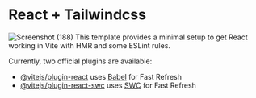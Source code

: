 # React + Tailwindcss
![Screenshot (188)](https://github.com/Ammb305/Random-Quote-Generator/assets/63208139/68899d98-3ff1-4e96-b6f3-ce86286d0e8c)
This template provides a minimal setup to get React working in Vite with HMR and some ESLint rules.

Currently, two official plugins are available:

- [@vitejs/plugin-react](https://github.com/vitejs/vite-plugin-react/blob/main/packages/plugin-react/README.md) uses [Babel](https://babeljs.io/) for Fast Refresh
- [@vitejs/plugin-react-swc](https://github.com/vitejs/vite-plugin-react-swc) uses [SWC](https://swc.rs/) for Fast Refresh
